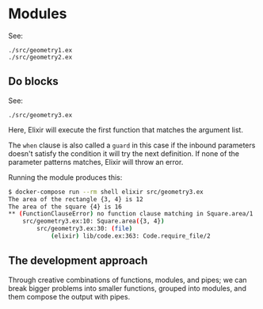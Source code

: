 Modules
=======

See:

```
./src/geometry1.ex
./src/geometry2.ex
```


## Do blocks

See:

```
./src/geometry3.ex
```

Here, Elixir will execute the first function that matches the argument list.

The `when` clause is also called a `guard` in this case if the inbound
parameters doesn't satisfy the condition it will try the next definition. If
none of the parameter patterns matches, Elixir will throw an error.

Running the module produces this:

```bash
$ docker-compose run --rm shell elixir src/geometry3.ex 
The area of the rectangle {3, 4} is 12
The area of the square {4} is 16
** (FunctionClauseError) no function clause matching in Square.area/1
    src/geometry3.ex:10: Square.area({3, 4})
        src/geometry3.ex:30: (file)
            (elixir) lib/code.ex:363: Code.require_file/2
```


## The development approach

Through creative combinations of functions, modules, and pipes; we can break
bigger problems into smaller functions, grouped into modules, and them compose
the output with pipes.
